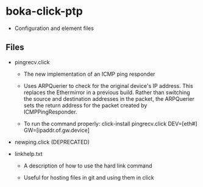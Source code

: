 boka-click-ptp
==============

* Configuration and element files

Files
-----

* pingrecv.click

  * The new implementation of an ICMP ping responder

  * Uses ARPQuerier to check for the original device's IP address.
    This replaces the Ethermirror in a previous build.
    Rather than switching the source and destination addresses in the
    packet, the ARPQuerier sets the return address for the packet
    created by ICMPPingResponder.

  * To run the command properly:
    click-install pingrecv.click DEV=[eth#] GW=[ipaddr.of.gw.device]

* newping.click (DEPRECATED)

* linkhelp.txt

  * A description of how to use the hard link command

  * Useful for hosting files in git and using them in click
